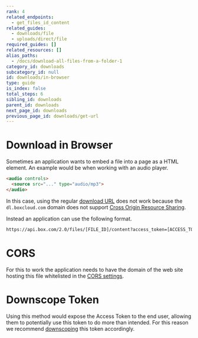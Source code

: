 ```yaml
---
rank: 4
related_endpoints:
  - get_files_id_content
related_guides:
  - downloads/file
  - uploads/direct/file
required_guides: []
related_resources: []
alias_paths:
  - /docs/download-all-files-from-a-folder-1
category_id: downloads
subcategory_id: null
id: downloads/in-browser
type: guide
is_index: false
total_steps: 6
sibling_id: downloads
parent_id: downloads
next_page_id: downloads
previous_page_id: downloads/get-url
---
```


# Download in Browser

Sometimes an application wants to embed a file into a page as a HTML element. An
example would be when working with an audio player.

```html
<audio controls>
  <source src="..." type="audio/mp3">
</audio>
```

In this case, using the regular [download URL][durl] does not work because the
`dl.boxcloud.com` domain does not support [Cross Origin Resource Sharing][cors].

Instead an application can use the following format.

```sh
https://api.box.com/2.0/files/[FILE_ID]/content?access_token=[ACCESS_TOKEN]
```

<Message warning>

# CORS

For this to work the application needs to have the domain of the web site
hosting this file whitelisted in the [CORS settings][cors].

</Message>

<Message warning>

# Downscope Token

Using this method would expose the Access Token to the end user, allowing them
to potentially use this token to do more than intended. For this reason we
recommend [downscoping][downscoping] this token accordingly.

</Message>

[durl]: g://downloads/get-url
[cors]: g://best-practices/cors
[downscoping]: g://authentication/access-tokens/downscope

